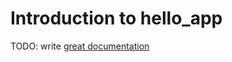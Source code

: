 # Introduction to hello_app

TODO: write [great documentation](http://jacobian.org/writing/what-to-write/)
